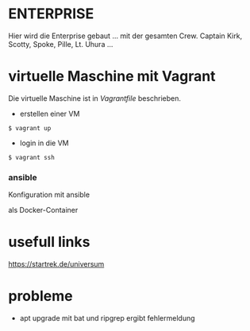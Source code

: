 # ENTERPRISE
Hier wird die Enterprise gebaut ...
mit der gesamten Crew. Captain Kirk, Scotty, Spoke, Pille, Lt. Uhura ...

#  virtuelle Maschine mit Vagrant
Die virtuelle Maschine ist in _*Vagrantfile*_ beschrieben.

- erstellen einer VM
```
$ vagrant up
```
- login in die VM
```
$ vagrant ssh
```

###  ansible
Konfiguration mit ansible

als Docker-Container


# usefull links
https://startrek.de/universum

# probleme
* apt upgrade mit bat und ripgrep ergibt fehlermeldung
